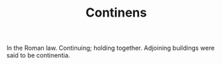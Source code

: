 ---
title: Continens
letter: C
permalink: "/definitions/bld-continens.html"
body: In the Roman law. Continuing; holding together. Adjoining buildings were said
  to be continentia.
published_at: '2018-07-07'
source: Black's Law Dictionary 2nd Ed (1910)
layout: post
---